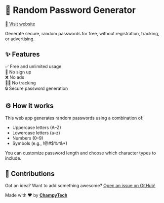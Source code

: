 # 🔐 Random Password Generator

<a href="https://champytech.github.io/random-password-generator/">🔗 Visit website</a>

Generate secure, random passwords for free, without registration, tracking, or advertising.

## ✨ Features

✅ Free and unlimited usage<br>
🚫 No sign up<br>
❌ No ads<br>
🕵️‍♂️ No tracking<br>
🔒 Secure password generation

## ⚙️ How it works

This web app generates random passwords using a combination of:

- Uppercase letters (A–Z)
- Lowercase letters (a–z)
- Numbers (0–9)
- Symbols (e.g., !@#$%^&*)

You can customize password length and choose which character types to include.

## 🙌 Contributions
Got an idea? Want to add something awesome? <a href="https://github.com/ChampyTech/random-password-generator/issues/new" target="_blank">Open an issue on GitHub!</a>

Made with ❤️ by <b><a href="https://github.com/ChampyTech" target="_blank">ChampyTech</a></b>